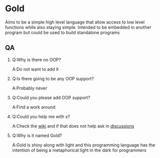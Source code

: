 # Gold
Aims to be a simple high level language that allow access to low level functions while also staying simple. Intended to be embedded in another program but could be used to build standalone programs
## QA
1. Q:Why is there no OOP?

   A:Do not want to add it
2. Q:Is there going to be any OOP support?
   
   A:Probably never
3. Q:Could you please add OOP support?
   
   A:Find a work around
4. Q:Could you help me with x?

   A:Check the [wiki](https://github.com/Melthen-bor/Gold/wiki) and if that does not help ask in [discussions](https://github.com/Melthen-bor/Gold/discussions)
5. Q:Why is it named Gold?

   A:Gold is shiny along with light and this programming language has the intention of being a metaphorical light in the dark for programmers
